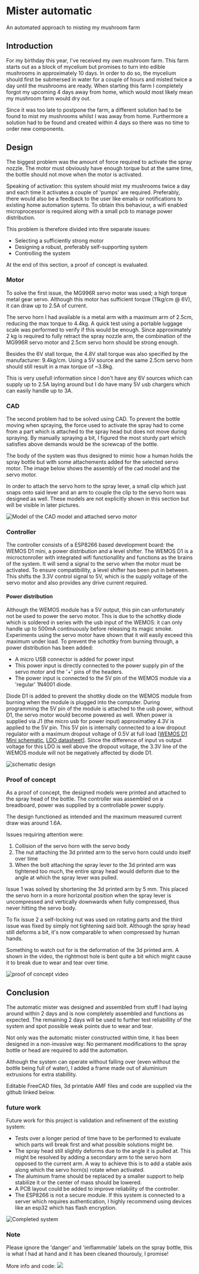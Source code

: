 # Mister automatic
An automated approach to misting my mushroom farm



## Introduction
For my birthday this year, I've received my own mushroom farm. 
This farm starts out as a block of mycelium but promises to turn into edible mushrooms in approximately 10 days. 
In order to do so, the mycelium should first be submersed in water for a couple of hours and misted twice a day until the mushrooms are ready. 
When starting this farm I completely forgot my upcoming 4 days away from home, which would most likely mean my mushroom farm would dry out.


Since it was too late to postpone the farm, a different solution had to be found to mist my mushrooms whilst I was away from home. 
Furthermore a solution had to be found and created within 4 days so there was no time to order new components.



## Design
The biggest problem was the amount of force required to activate the spray nozzle. The motor must obviously have enough torque but at the same time, the bottle should not move when the motor is activated.

Speaking of activation: this system should mist my mushrooms twice a day and each time it activates a couple of 'pumps' are required.
Preferably, there would also be a feedback to the user like emails or notifications to existing home automation sytems.
To obtain this behaviour, a wifi enabled microprocessor is required along with a small pcb to manage power distribution.

This problem is therefore divided into thre separate issues: 
- Selecting a sufficiently strong motor
- Designing a robust, preferably self-supporting system
- Controlling the system

At the end of this section, a proof of concept is evaluated. 

### Motor
To solve the first issue, the MG996R servo motor was used; a high torque metal gear servo. Although this motor has sufficient torque (11kg/cm @ 6V), it can draw up to 2.5A of current.

The servo horn I had available is a metal arm with a maximum arm of 2.5cm, reducing the max torque to 4.4kg.
A quick test using a portable luggage scale was performed to verify if this would be enough. 
Since approximately 2 kg is required to fully retract the spray nozzle arm, the combination of the MG996R servo motor and 2.5cm servo horn should be strong enough.

Besides the 6V stall torque, the 4.8V stall torque was also specified by the manufacturer: 9.4kg/cm.
Using a 5V source and the same 2.5cm servo horn should still result in a max torque of ~3.8kg. 

This is very usefull information since I don't have any 6V sources which can supply up to 2.5A laying around but I do have many 5V usb chargers which can easily handle up to 3A.

### CAD
The second problem had to be solved using CAD. To prevent the bottle moving when spraying, the force used to activate the spray had to come from a part which is attached to the spray head but does not move during spraying.
By manually spraying a bit, I figured the most sturdy part which satisfies above demands would be the screwcap of the bottle.

The body of the system was thus designed to mimic how a human holds the spray bottle but with some attachements added for the selected servo motor. 
The image below shows the assembly of the cad model and the servo motor.

In order to attach the servo horn to the spray lever, a small clip which just snaps onto said lever and an arm to couple the clip to the servo horn was designed as well. 
These models are not explicitly shown in this section but will be visible in later pictures.

![Model of the CAD model and attached servo motor](image/assembly.png)


### Controller
The controller consists of a ESP8266 based development board: the WEMOS D1 mini, a power distribution and a level shifter. 
The WEMOS D1 is a microctonroller with integrated wifi functionallity and functions as the brains of the system. 
It will send a signal to the servo when the motor must be activated. 
To ensure compatibillity, a level shifter has been put in between.
This shifts the 3.3V control signal to 5V, which is the supply voltage of the servo motor and also provides any drive current required. 

#### Power distribution
Although the WEMOS module has a 5V output, this pin can unfortunately not be used to power the servo motor. 
This is due to the schottky diode which is soldered in series with the usb input of the WEMOS: it can only handle up to 500mA continuously before releasing its magic smoke. 
Experiments using the servo motor have shown that it will easily exceed this maximum under load.
To prevent the schottky from burning through, a power distribution has been added:
- A micro USB connector is added for power input
- This power input is directly connected to the power supply pin of the servo motor and the '+' pins of the headers.
- The power input is connected to the 5V pin of the WEMOS module via a 'regular' 1N4001 diode.

Diode D1 is added to prevent the shottky diode on the WEMOS module from burning when the module is plugged into the computer. 
During programming the 5V pin of the module is attached to the usb power, without D1, the servo motor would become powered as well.
When power is supplied via J1 (the micro usb for power input) approximatley 4.3V is applied to the 5V pin.
This 5V pin is internally connected to a low dropout regulator with a maximum dropout voltage of 0.5V at full load
[[WEMOS D1 Mini schematic](https://www.wemos.cc/en/latest/_static/files/sch_d1_mini_v3.0.0.pdf), [LDO datasheet](https://datasheet.lcsc.com/szlcsc/Nanjing-Micro-One-Elec-ME6211C33M5G-N_C82942.pdf)].
Since the difference of input vs output voltage for this LDO is well above the dropout voltage, the 3.3V line of the WEMOS module will not be negatively affected by diode D1.

![schematic design](PCB/auto_mist/auto_mist.svg)

<!-- TODO add firmware description -->

### Proof of concept
As a proof of concept, the designed models were printed and attached to the spray head of the bottle.
The controller was assembled on a breadboard, power was supplied by a controllable power supply.

The design functioned as intended and the maximum measured current draw was around 1.6A.

Issues requiring attention were:
1. Collision of the servo horn with the servo body
2. The nut attaching the 3d printed arm to the servo horn could undo itself over time
3. When the bolt attaching the spray lever to the 3d printed arm was tightened too much, the entire spray head would deform due to the angle at which the spray lever was pulled.

Issue 1 was solved by shortening the 3d printed arm by 5 mm. 
This placed the servo horn in a more horizontal position when the spray lever is uncompressed and vertically downwards when fully compressed, thus never hitting the servo body.

To fix issue 2 a self-locking nut was used on rotating parts and the third issue was fixed by simply not tightening said bolt. 
Although the spray head still deforms a bit, it's now comparable to when compressed by human hands. 

Something to watch out for is the deformation of the 3d printed arm.
A shown in the video, the rightmost hole is bent quite a bit which might cause it to break due to wear and tear over time.

![proof of concept video](image/spray_bottle.webp)

## Conclusion

The automatic mister was designed and assembled from stuff I had laying around within 2 days and is now completely assembled and functions as expected.
The remaining 2 days will be used to further test reliabillity of the system and spot possible weak points due to wear and tear.

Not only was the automatic mister constructed within time, it has been designed in a non-invasive way: No permanent modifications to the spray bottle or head are required to add the automation.

Although the system can operate without falling over (even without the bottle being full of water), I added a frame made out of aluminium extrusions for extra stabillity. 

Editable FreeCAD files, 3d printable AMF files and code are supplied via the github linked below.

### future work
Future work for this project is validation and refinement of the existing system:
- Tests over a longer period of time have to be performed to evaluate which parts will break first and what possible solutions might be.
- The spray head still slightly deforms due to the angle it is pulled at. This might be resolved by adding a secondary arm to the servo horn opposed to the current arm. A way to achieve this is to add a stable axis along which the servo horn(s) rotate when activated.
- The aluminum frame should be replaced by a smaller support to help stabilize it or the center of mass should be lowered.
- A PCB layout could be added to improve reliability of the controller.
- The ESP8266 is not a secure module. If this system is connected to a server which requires authentication, I highly recommend using devices like an esp32 which has flash encryption.


![Completed system](image/result.jpg)

### Note
Please ignore the 'danger' and 'imflammable' labels on the spray bottle, this is what I had at hand and it has been cleaned thourouly, I promise!

More info and code:
[ ![](https://img.shields.io/badge/GitHub-100000?style=for-the-badge&logo=github&logoColor=white) ](https://github.com/Bdenouden/automatic-mister)
